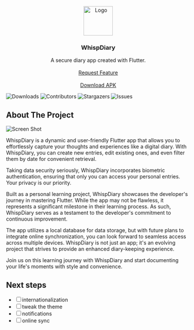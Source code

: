 <br/>
<p align="center">
  <a href="https://github.com/jhonny1994/WhispDiary">
    <img src="https://i.ibb.co/ZdnJ2nn/ic-launcher.png" alt="Logo" width="80" height="80">
  </a>

  <h3 align="center">WhispDiary</h3>

  <p align="center">
    A secure diary app created with Flutter.
    <br/>
    <br/>
    <a href="https://github.com/jhonny1994/WhispDiary/issues">Request Feature</a>
    <br/>
    <br/>
    <a href="https://drive.proton.me/urls/N2D12NBFQC#wPy1fAFfzrhA">Download APK</a>
  </p>
</p>

![Downloads](https://img.shields.io/github/downloads/jhonny1994/WhispDiary/total) ![Contributors](https://img.shields.io/github/contributors/jhonny1994/WhispDiary?color=dark-green) ![Stargazers](https://img.shields.io/github/stars/jhonny1994/WhispDiary?style=social) ![Issues](https://img.shields.io/github/issues/jhonny1994/WhispDiary)

## About The Project

![Screen Shot](https://i.ibb.co/Pt0wJL9/download.png)

WhispDiary is a dynamic and user-friendly Flutter app that allows you to effortlessly capture your thoughts and experiences like a digital diary. With WhispDiary, you can create new entries, edit existing ones, and even filter them by date for convenient retrieval.

Taking data security seriously, WhispDiary incorporates biometric authentication, ensuring that only you can access your personal entries. Your privacy is our priority.

Built as a personal learning project, WhispDiary showcases the developer's journey in mastering Flutter. While the app may not be flawless, it represents a significant milestone in their learning process. As such, WhispDiary serves as a testament to the developer's commitment to continuous improvement.

The app utilizes a local database for data storage, but with future plans to integrate online synchronization, you can look forward to seamless access across multiple devices. WhispDiary is not just an app; it's an evolving project that strives to provide an enhanced diary-keeping experience.

Join us on this learning journey with WhispDiary and start documenting your life's moments with style and convenience.

## Next steps

<ul>
    <li><input type="checkbox">internationalization</li>
    <li><input type="checkbox">tweak the theme</li>
    <li><input type="checkbox">notifications</li>
    <li><input type="checkbox">online sync</li>
  </ul>
